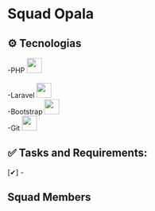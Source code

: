 # Squad Opala 


## ⚙️ Tecnologias

-PHP <img height=30 src="https://cdn.jsdelivr.net/gh/devicons/devicon/icons/php/php-original.svg" /><br>     
-Laravel <img height=30 src="https://cdn.jsdelivr.net/gh/devicons/devicon/icons/laravel/laravel-plain.svg" /> <br>
-Bootstrap <img height=30 src="https://cdn.jsdelivr.net/gh/devicons/devicon/icons/bootstrap/bootstrap-original.svg" /> <br>
-Git <img height=30 src="https://cdn.jsdelivr.net/gh/devicons/devicon/icons/git/git-plain.svg" /> <br>

## ✅ Tasks and Requirements:

[✔] -

## Squad Members


